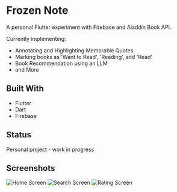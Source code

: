 # Frozen Note

A personal Flutter experiment with Firebase and Aladdin Book API. 

Currently implementing:
- Annotating and Highlighting Memorable Quotes
- Marking books as 'Want to Read', 'Reading', and 'Read'
- Book Recommendation using an LLM
- and More

## Built With

- Flutter
- Dart
- Firebase

## Status

Personal project - work in progress

## Screenshots

![Home Screen](screenshots/home_screen.png)
![Search Screen](screenshots/search_screen.png)
![Rating Screen](screenshots/rating_screen.png)
